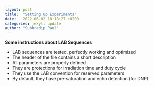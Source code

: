 ```yaml
---
layout: post
title:  "Setting up Experiments"
date:   2022-06-02 10:18:27 +0200
categories: jekyll update
author: "Subhradip Paul"
---
```


**Some instructions about LAB Sequences**

- LAB sequences are tested, perfectly working and optimized​
- The header of the file contains a short description​
- All parameters are properly defined​
- They are protections for irradiation time and duty cycle​
- They use the LAB convention for reserved parameters​
- By default, they have pre-saturation and echo detection (for DNP)​
